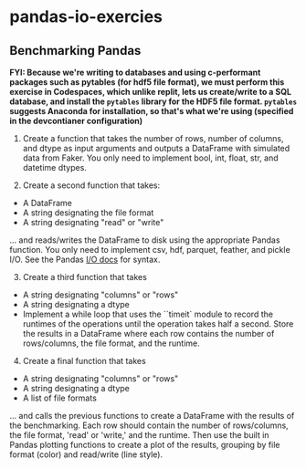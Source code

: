 # pandas-io-exercies

## Benchmarking Pandas

**FYI: Because we're writing to databases and using c-performant packages such as pytables (for hdf5 file format), we must perform this exercise in Codespaces, which unlike replit, lets us create/write to a SQL database, and install the `pytables` library for the HDF5 file format. `pytables` suggests Anaconda for installation, so that's what we're using (specified in the devcontianer configuration)**

1. Create a function that takes the number of rows, number of columns, and dtype as input arguments and outputs a DataFrame with simulated data from Faker. You only need to implement bool, int, float, str, and datetime dtypes.

2. Create a second function that takes:
- A DataFrame
- A string designating the file format
- A string designating "read" or "write"

... and reads/writes the DataFrame to disk using the appropriate Pandas function. You only need to implement csv, hdf, parquet, feather, and pickle I/O. See the Pandas [I/O docs](https://pandas.pydata.org/pandas-docs/stable/user_guide/io.html) for syntax.

3. Create a third function that takes
- A string designating "columns" or "rows"
- A string designating a dtype
- Implement a while loop that uses the ``timeit`  module to record the runtimes of the operations until the operation takes half a second. Store the results in a DataFrame where each row contains the number of rows/columns, the file format, and the runtime.

4. Create a final function that takes
- A string designating "columns" or "rows"
- A string designating a dtype
- A list of file formats

... and calls the previous functions to create a DataFrame with the results of the benchmarking. Each row should contain the number of rows/columns, the file format, 'read' or 'write,' and the runtime. Then use the built in Pandas plotting functions to create a plot of the results, grouping by file format (color) and read/write (line style).
  
